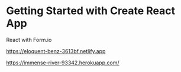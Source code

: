 # Getting Started with Create React App

React with Form.io

https://eloquent-benz-3613bf.netlify.app

https://immense-river-93342.herokuapp.com/
